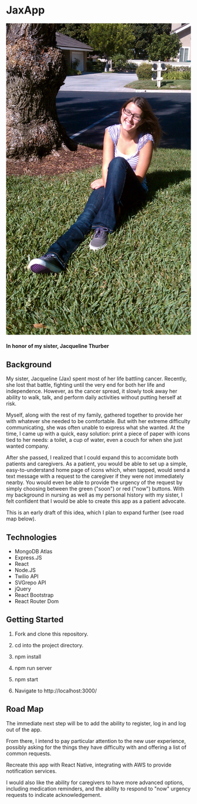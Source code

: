 # JaxApp

![Jacqueline](/public/Jacqueline.jpg "Jacqueline Thurber")

#### In honor of my sister, Jacqueline Thurber

## Background

My sister, Jacqueline (Jax) spent most of her life battling cancer. Recently, she lost that battle, fighting until the very end for both her life and independence. However, as the cancer spread, it slowly took away her ability to walk, talk, and perform daily activities without putting herself at risk.

Myself, along with the rest of my family, gathered together to provide her with whatever she needed to be comfortable. But with her extreme difficulty communicating, she was often unable to express what she wanted. At the time, I came up with a quick, easy solution: print a piece of paper with icons tied to her needs: a toilet, a cup of water, even a couch for when she just wanted company.

After she passed, I realized that I could expand this to accomidate both patients and caregivers. As a patient, you would be able to set up a simple, easy-to-understand home page of icons which, when tapped, would send a text message with a request to the caregiver if they were not immediately nearby. You would even be able to provide the urgency of the request by simply choosing between the green ("soon") or red ("now") buttons. With my background in nursing as well as my personal history with my sister, I felt confident that I would be able to create this app as a patient advocate.

This is an early draft of this idea, which I plan to expand further (see road map below).

## Technologies

- MongoDB Atlas
- Express.JS
- React
- Node.JS
- Twilio API
- SVGrepo API
- jQuery
- React Bootstrap
- React Router Dom

## Getting Started

1. Fork and clone this repository.

2. cd into the project directory.

3. npm install

4. npm run server

5. npm start

6. Navigate to http://localhost:3000/

## Road Map

The immediate next step will be to add the ability to register, log in and log out of the app.

From there, I intend to pay particular attention to the new user experience, possibly asking for the things they have difficulty with and offering a list of common requests.

Recreate this app with React Native, integrating with AWS to provide notification services.

I would also like the ability for caregivers to have more advanced options, including medication reminders, and the ability to respond to "now" urgency requests to indicate acknowledgement.
